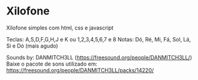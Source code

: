 # Xilofone
Xilofone simples com html, css e javascript

Teclas: A,S,D,F,G,H,J e K ou 1,2,3,4,5,6,7 e 8
Notas: Dó, Ré, Mi, Fá, Sol, Lá, Si e Dó (mais agudo)


Sounds by: DANMITCH3LL (https://freesound.org/people/DANMITCH3LL/)
Baixe o pacote de sons utilizado em: https://freesound.org/people/DANMITCH3LL/packs/14220/
